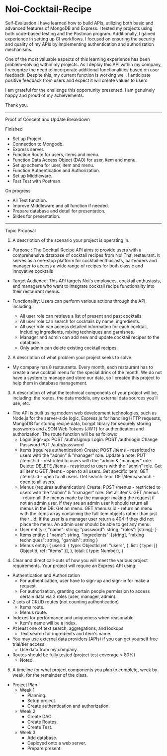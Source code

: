 # Noi-Cocktail-Recipe
Self-Evaluation
I have learned how to build APIs, utilizing both basic and advanced features of MongoDB and Express. I tested my projects using both code-based testing and the Postman program. Additionally, I gained experience in setting up CI workflows. I focused on ensuring the security and quality of my APIs by implementing authentication and authorization mechanisms.

One of the most valuable aspects of this learning experience has been problem-solving within my projects. As I deploy this API within my company, I recognize the need to incorporate additional functionalities based on user feedback. Despite this, my current function is working well. I anticipate positive feedback from users and expect it will create values to users.

I am grateful for the challenge this opportunity presented. I am genuinely happy and proud of my achievements.

Thank you.

---------------------------------------------------------------------------------------------------------------------------------------------------

Proof of Concept and Update Breakdown

Finished
- Set up Project.
- Connection to Mongodb.
- Express server.
- Function Route for users, items and menu.
- Function Data Access Object (DAO) for user, item and menu.
- Set up schema for user, item and menu.
- Function Authentication and Authorization.
- Set up Middleware.
- Fast Test with Postman.

On progress
- All Test function.
- Improve Middleware and all function if needed.
- Prepare database and detail for presentation.
- Slides for presentation.

------------------------------------------------------------------------------------------------------------------------------------------------

Topic Proposal
1. A description of the scenario your project is operating in.
 - Purpose : The Cocktail Recipe API aims to provide users with a comprehensive database of cocktail recipes from Noi Thai restaurant. It serves as a one-stop platform for cocktail enthusiasts, bartenders and manager to access a wide range of recipes for both classic and innovative cocktails
 - Target Audience: This API targets Noi's employees, cocktail enthusiasts, and managers who want to integrate cocktail recipe functionality into their restaurant menus.
 - Functionality: Users can perform various actions through the API, including:

    - All user role can retrieve a list of present and past cocktails.
    - All user role can search for cocktails by name, ingredients.
    - All user role can access detailed information for each cocktail, including ingredients, mixing techniques and garnishes.
    - Manager and admin can add new and update cocktail recipes to the database.
    - Only admin can delete existing cocktail recipes.
    
2. A description of what problem your project seeks to solve.
  - My company has 8 restaurants. Every month, each restaurant has to create a new cocktail menu for the special drink of the month. We do not have a system to manage and store our data, so I created this project to help them in database management.
3. A description of what the technical components of your project will be, including: the routes, the data models, any external data sources you'll use, etc.
 - The API is built using modern web development technologies, such as Node.js for the server-side logic, Express.js for handling HTTP requests, MongoDB for storing recipe data, bcrypt library for securely storing passwords and JSON Web Tokens (JWT) for authentication and authorization. The route function will be as follows:
.
    - Login
        Sign-up: POST /auth/signup
        Login: POST /auth/login
        Change Password PUT /auth/password
    - Items (requires authentication)
        Create: POST /items - restricted to users with the "admin" & "manager" role.
        Update a note: PUT /items/:id - restricted to users with the "admin & "manager" role.
        Delete: DELETE /items - restricted to users with the "admin" role.
        Get all items: GET /items - open to all users.
        Get specific item: GET /items/:id - open to all users.
        Get search item: GET/items/search - open to all users.
    - Menus (requires authentication)
        Create: POST /menus - restricted to users with the "admin" & "manager" role.
        Get all items: GET /menus - return all the menus made by the manager making the request if not an admin user. If they are an admin user it should return all menus in the DB.
        Get an menu: GET /menus/:id - return an menu with the items array containing the full item objects rather than just their _id. If the user is a manager user return a 404 if they did not place the menu. An admin user should be able to get any menu.
    - User entity:
        {
        "name": string;
        "password": string;
        "roles": [string];
        }
    - Items entity:
        {
        "name": string,
        "ingredients": [string],
        "mixing techniques": string,
        "garnish": string
        }
    - Menus entity:
        {
        userId: {
          type: ObjectId,ref: "users",
        },
        list: {
          type: [{ ObjectId, ref: "items" }],
        },
        total: { type: Number},
        }

4. Clear and direct call-outs of how you will meet the various project requirements.
Your project will require an Express API using:
* Authentication and Authorization
  - For authentication, user have to sign-up and sign-in for make a request.
  - For authorization, granting certain people permission to access certain data via 3 roles (user, manager, admin).
* 2 sets of CRUD routes (not counting authentication)
  - Items route.
  - Menus route.
* Indexes for performance and uniqueness when reasonable
  - Item's name will be a index.
* At least one of text search, aggregations, and lookups
  - Text search for ingredients and item's name.
* You may use external data providers (APIs) if you can get yourself free trial/tier access
  - Use data from my company.
* Routes should be fully tested (project test coverage > 80%)
  - Noted.


5. A timeline for what project components you plan to complete, week by week, for the remainder of the class. 
* Project Plan
  * Week 1
    - Planning.
    - Setup project.
    - Create authentication and authorization.
  * Week 2
    - Create DAO.
    - Create Routes.
    - Create Test.
  * Week 3
    - Add database.
    - Deployed onto a web server.
    - Prepare present.